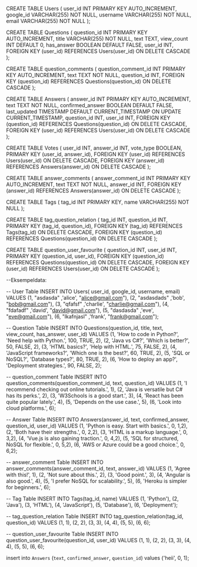 CREATE TABLE Users (
    user_id INT PRIMARY KEY AUTO_INCREMENT,
    google_id VARCHAR(255) NOT NULL,
    username VARCHAR(255) NOT NULL,
    email VARCHAR(255) NOT NULL
);

CREATE TABLE Questions (
    question_id INT PRIMARY KEY AUTO_INCREMENT,
    title VARCHAR(255) NOT NULL,
    text TEXT,
    view_count INT DEFAULT 0,
    has_answer BOOLEAN DEFAULT FALSE,
    user_id INT,
    FOREIGN KEY (user_id) REFERENCES Users(user_id) ON DELETE CASCADE
); 

CREATE TABLE question_comments (
    question_comment_id INT PRIMARY KEY AUTO_INCREMENT,
    text TEXT NOT NULL,
    question_id INT,
    FOREIGN KEY (question_id) REFERENCES Questions(question_id) ON DELETE CASCADE
);

CREATE TABLE Answers (
    answer_id INT PRIMARY KEY AUTO_INCREMENT,
    text TEXT NOT NULL,
    confirmed_answer BOOLEAN DEFAULT FALSE,
    last_updated TIMESTAMP DEFAULT CURRENT_TIMESTAMP ON UPDATE CURRENT_TIMESTAMP,
    question_id INT,
    user_id INT,
    FOREIGN KEY (question_id) REFERENCES Questions(question_id) ON DELETE CASCADE,
    FOREIGN KEY (user_id) REFERENCES Users(user_id) ON DELETE CASCADE
);

CREATE TABLE Votes (
    user_id INT,
    answer_id INT,
    vote_type BOOLEAN,
    PRIMARY KEY (user_id, answer_id),
    FOREIGN KEY (user_id) REFERENCES Users(user_id) ON DELETE CASCADE,
    FOREIGN KEY (answer_id) REFERENCES Answers(answer_id) ON DELETE CASCADE
);

CREATE TABLE answer_comments (
    answer_comment_id INT PRIMARY KEY AUTO_INCREMENT,
    text TEXT NOT NULL,
    answer_id INT,
    FOREIGN KEY (answer_id) REFERENCES Answers(answer_id) ON DELETE CASCADE
);

CREATE TABLE Tags (
    tag_id INT PRIMARY KEY,
    name VARCHAR(255) NOT NULL
);

CREATE TABLE tag_question_relation (
    tag_id INT,
    question_id INT,
    PRIMARY KEY (tag_id, question_id),
    FOREIGN KEY (tag_id) REFERENCES Tags(tag_id) ON DELETE CASCADE,
    FOREIGN KEY (question_id) REFERENCES Questions(question_id) ON DELETE CASCADE
);

CREATE TABLE question_user_favourite (
    question_id INT,
    user_id INT,
    PRIMARY KEY (question_id, user_id),
    FOREIGN KEY (question_id) REFERENCES Questions(question_id) ON DELETE CASCADE,
    FOREIGN KEY (user_id) REFERENCES Users(user_id) ON DELETE CASCADE
);

--Eksempeldata:

-- User Table
INSERT INTO Users( user_id, google_id, username, email) VALUES 
(1, "asdasda" ,'alice', "alice@gmail.com"),
(2, "asdasdads" ,'bob', "bob@gmail.com"),
(3, "qfafsf" ,'charlie', "charlie@gmail.com"),
(4, "fdafadf" ,'david', "david@gmail.com"),
(5, "dasdasda" ,'eve', "eve@gmail.com"),
(6, "lkafnjasl" ,'frank', "frank@gmail.com");

-- Question Table
INSERT INTO Questions(question_id, title, text, view_count, has_answer, user_id) VALUES 
(1, 'How to code in Python?', 'Need help with Python.', 100, TRUE, 2),
(2, 'Java vs C#?', 'Which is better?', 50, FALSE, 2),
(3, 'HTML basics?', 'Help with HTML.', 75, FALSE, 2),
(4, 'JavaScript frameworks?', 'Which one is the best?', 60, TRUE, 2),
(5, 'SQL or NoSQL?', 'Database types?', 80, TRUE, 2),
(6, 'How to deploy an app?', 'Deployment strategies.', 90, FALSE, 2);

-- question_comment Table
INSERT INTO question_comments(question_comment_id, text, question_id) VALUES 
(1, 'I recommend checking out online tutorials.', 1),
(2, 'Java is versatile but C# has its perks.', 2),
(3, 'W3Schools is a good start.', 3),
(4, 'React has been quite popular lately.', 4),
(5, 'Depends on the use case.', 5),
(6, 'Look into cloud platforms.', 6);

-- Answer Table
INSERT INTO Answers(answer_id, text, confirmed_answer, question_id, user_id) VALUES 
(1, 'Python is easy. Start with basics.', 0, 1,2),
(2, 'Both have their strengths.', 0, 2,2),
(3, 'HTML is a markup language.', 0, 3,2),
(4, 'Vue.js is also gaining traction.', 0, 4,2),
(5, 'SQL for structured, NoSQL for flexible.', 0, 5,2),
(6, 'AWS or Azure could be a good choice.', 0, 6,2);

-- answer_comment Table
INSERT INTO answer_comments(answer_comment_id, text, answer_id) VALUES 
(1, 'Agree with this!', 1),
(2, 'Not sure about this.', 2),
(3, 'Good point.', 3),
(4, 'Angular is also good.', 4),
(5, 'I prefer NoSQL for scalability.', 5),
(6, 'Heroku is simpler for beginners.', 6);

-- Tag Table
INSERT INTO Tags(tag_id, name) VALUES 
(1, 'Python'),
(2, 'Java'),
(3, 'HTML'),
(4, 'JavaScript'),
(5, 'Database'),
(6, 'Deployment');

-- tag_question_relation Table
INSERT INTO tag_question_relation(tag_id, question_id) VALUES 
(1, 1),
(2, 2),
(3, 3),
(4, 4),
(5, 5),
(6, 6);

-- question_user_favourite Table
INSERT INTO question_user_favourite(question_id, user_id) VALUES 
(1, 1),
(2, 2),
(3, 3),
(4, 4),
(5, 5),
(6, 6);


insert into `Answers` (`text`, `confirmed_answer`, `question_id`) values ('heii', 0, 1);